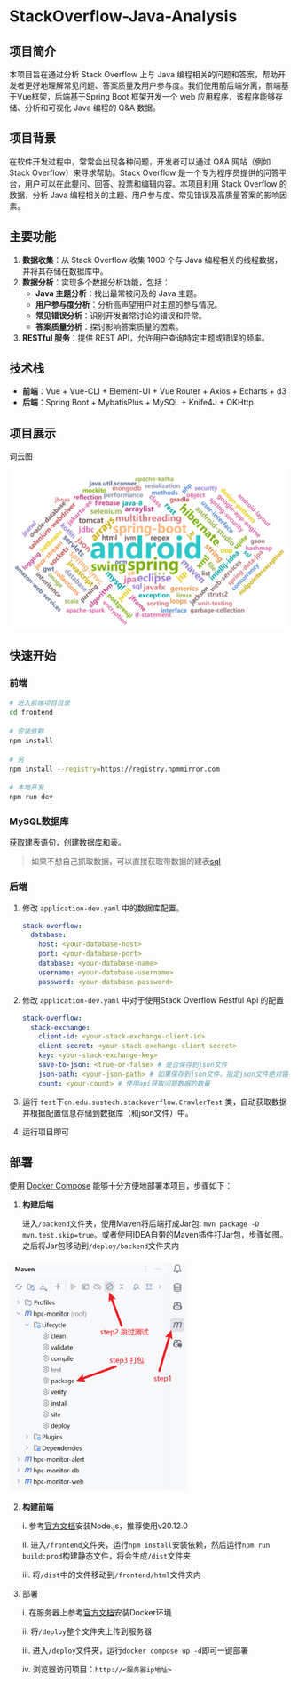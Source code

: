 # StackOverflow-Java-Analysis

## 项目简介

本项目旨在通过分析 Stack Overflow 上与 Java 编程相关的问题和答案，帮助开发者更好地理解常见问题、答案质量及用户参与度。我们使用前后端分离，前端基于Vue框架，后端基于Spring Boot 框架开发一个 web 应用程序，该程序能够存储、分析和可视化 Java 编程的 Q&A 数据。

## 项目背景

在软件开发过程中，常常会出现各种问题，开发者可以通过 Q&A 网站（例如 Stack Overflow）来寻求帮助。Stack Overflow 是一个专为程序员提供的问答平台，用户可以在此提问、回答、投票和编辑内容。本项目利用 Stack Overflow 的数据，分析 Java 编程相关的主题、用户参与度、常见错误及高质量答案的影响因素。

## 主要功能

1. **数据收集**：从 Stack Overflow 收集 1000 个与 Java 编程相关的线程数据，并将其存储在数据库中。
2. **数据分析**：实现多个数据分析功能，包括：
   - **Java 主题分析**：找出最常被问及的 Java 主题。
   - **用户参与度分析**：分析高声望用户对主题的参与情况。
   - **常见错误分析**：识别开发者常讨论的错误和异常。
   - **答案质量分析**：探讨影响答案质量的因素。
3. **RESTful 服务**：提供 REST API，允许用户查询特定主题或错误的频率。

## 技术栈

- **前端**：Vue + Vue-CLI + Element-UI + Vue Router + Axios + Echarts + d3
- **后端**：Spring Boot + MybatisPlus + MySQL + Knife4J + OKHttp

## 项目展示

词云图

<img src="assets/wordcloud.png" style="zoom:50%;" />

## 快速开始

### 前端

```bash
# 进入前端项目目录
cd frontend

# 安装依赖
npm install

# 另
npm install --registry=https://registry.npmmirror.com

# 本地开发
npm run dev
```

### MySQL数据库

[获取](sql/table.sql)建表语句，创建数据库和表。

> 如果不想自己抓取数据，可以直接获取带数据的建表[sql](sql/table_with_data.sql)

### 后端

1. 修改 `application-dev.yaml` 中的数据库配置。

   ```yaml
   stack-overflow:
     database:
       host: <your-database-host>
       port: <your-database-port>
       database: <your-database-name>
       username: <your-database-username>
       password: <your-database-password>
   ```

2. 修改 `application-dev.yaml` 中对于使用Stack Overflow Restful Api 的配置

   ```yaml
   stack-overflow:
     stack-exchange:
       client-id: <your-stack-exchange-client-id>
       client-secret: <your-stack-exchange-client-secret>
       key: <your-stack-exchange-key>
       save-to-json: <true-or-false> # 是否保存到json文件
       json-path: <your-json-path> # 如果保存到json文件，指定json文件绝对路径
       count: <your-count> # 使用api获取问题数据的数量   
   ```

3. 运行 `test`下`cn.edu.sustech.stackoverflow.CrawlerTest` 类，自动获取数据并根据配置信息存储到数据库（和json文件）中。

4. 运行项目即可

## 部署

使用 [Docker Compose](https://docs.docker.com/compose) 能够十分方便地部署本项目，步骤如下：

1. **构建后端**

   进入`/backend`文件夹，使用Maven将后端打成Jar包: `mvn package -D mvn.test.skip=true`。或者使用IDEA自带的Maven插件打Jar包，步骤如图。之后将Jar包移动到`/deploy/backend`文件夹内

### <img src="assets/1.png" alt="mvn" style="zoom: 67%;" />

2. **构建前端**

   i. 参考[官方文档](https://nodejs.org/en/learn/getting-started/how-to-install-nodejs)安装Node.js，推荐使用v20.12.0

   ii. 进入`/frontend`文件夹，运行`npm install`安装依赖，然后运行`npm run build:prod`构建静态文件，将会生成`/dist`文件夹

   iii. 将`/dist`中的文件移动到`/frontend/html`文件夹内

3. 部署

   i. 在服务器上参考[官方文档](https://docs.docker.com/engine/install/)安装Docker环境

   ii. 将`/deploy`整个文件夹上传到服务器

   iii. 进入`/deploy`文件夹，运行`docker compose up -d`即可一键部署

   iv. 浏览器访问项目：`http://<服务器ip地址>`
